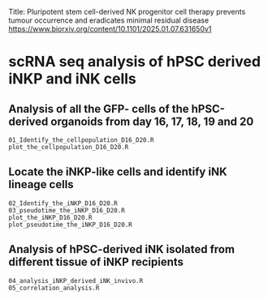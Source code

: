 Title: Pluripotent stem cell-derived NK progenitor cell therapy prevents tumour occurrence and eradicates minimal residual disease
https://www.biorxiv.org/content/10.1101/2025.01.07.631650v1

# scRNA seq analysis of hPSC derived iNKP and iNK cells

## Analysis of all the GFP- cells of the hPSC-derived organoids from day 16, 17, 18, 19 and 20
    01_Identify_the_cellpopulation_D16_D20.R
    plot_the_cellpopulation_D16_D20.R

## Locate the iNKP-like cells and identify iNK lineage cells 
    02_Identify_the_iNKP_D16_D20.R
    03_pseudotime_the_iNKP_D16_D20.R
    plot_the_iNKP_D16_D20.R
    plot_pseudotime_the_iNKP_D16_D20.R

## Analysis of hPSC-derived iNK isolated from different tissue of iNKP recipients
    04_analysis_iNKP_derived_iNK_invivo.R
    05_correlation_analysis.R
